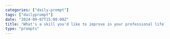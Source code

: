 ```yaml
---
categories: ["daily-prompt"]
tags: ["dailyprompt"]
date: "2024-09-07T15:00:00Z"
title: "What's a skill you'd like to improve in your professional life?"
type: "prompts"
---
```

